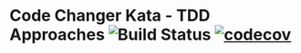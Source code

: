 # Code Changer Kata - TDD Approaches ![Build Status](https://travis-ci.com/samjones1001/coin-changer-tdd-approaches.svg?branch=master) [![codecov](https://codecov.io/gh/samjones1001/coin-changer-tdd-approaches/branch/master/graph/badge.svg)](https://codecov.io/gh/samjones1001/coin-changer-tdd-approaches)
